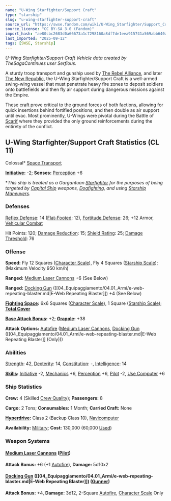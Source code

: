 ```yaml
---
name: "U-Wing Starfighter/Support Craft"
type: "starship"
slug: "u-wing-starfighter-support-craft"
source_url: "https://swse.fandom.com/wiki/U-Wing_Starfighter/Support_Craft"
source_license: "CC BY-SA 3.0 (Fandom)"
import_hash: "ae80cbc2683d0a66673a1c7298160a8df7de1eea915741a569abb640a7d588b7"
last_imported: "2025-09-12"
tags: [SWSE, Starship]
---
```

*U-Wing Starfighter/Support Craft Vehicle data created by TheSagaContinues user Serfious.*

A sturdy troop transport and gunship used by [The Rebel Alliance](https://swse.fandom.com/wiki/The_Rebel_Alliance), and later [The New Republic](https://swse.fandom.com/wiki/The_New_Republic), the U-Wing Starfighter/Support Craft is a well-armed swing-wing vessel that must penetrate heavy fire zones to deposit soldiers onto battlefields and then fly air support during dangerous missions against the Empire.

These craft prove critical to the ground forces of both factions, allowing for quick insertions behind fortified positions, and then double as air support until evac. Most prominently, U-Wings were pivotal during the Battle of [Scarif](https://swse.fandom.com/wiki/Scarif) where they provided the only ground reinforcements during the entirety of the conflict.
## U-Wing Starfighter/Support Craft Statistics (CL 11)
Colossal* [Space Transport](https://swse.fandom.com/wiki/Space_Transport)

**[Initiative](https://swse.fandom.com/wiki/Initiative):** -2; **Senses:** [Perception](https://swse.fandom.com/wiki/Perception) +6

**This ship is treated as a Gargantuan [Starfighter](https://swse.fandom.com/wiki/Starfighter) for the purposes of being targeted by [Capital Ship](https://swse.fandom.com/wiki/Capital_Ship) weapons, [Dogfighting](https://swse.fandom.com/wiki/Dogfighting), and using [Starship Maneuvers](https://swse.fandom.com/wiki/Starship_Maneuvers).*
### Defenses
[Reflex Defense](https://swse.fandom.com/wiki/Reflex_Defense_(Vehicles)): 14 ([Flat-Footed](https://swse.fandom.com/wiki/Flat-Footed): 12), [Fortitude Defense](https://swse.fandom.com/wiki/Fortitude_Defense_(Vehicles)): 26; +12 Armor, [Vehicular Combat](https://swse.fandom.com/wiki/Vehicular_Combat)

Hit Points: 120; [Damage Reduction](https://swse.fandom.com/wiki/Damage_Reduction): 15; [Shield Rating](https://swse.fandom.com/wiki/Shield_Rating): 25; [Damage Threshold](https://swse.fandom.com/wiki/Damage_Threshold_(Vehicles)): 76
### Offense
**Speed:** Fly 12 Squares ([Character Scale](https://swse.fandom.com/wiki/Character_Scale)), Fly 4 Squares ([Starship Scale](https://swse.fandom.com/wiki/Starship_Scale)); (Maximum Velocity 950 km/h)

**Ranged:** [Medium Laser Cannons](https://swse.fandom.com/wiki/Medium_Laser_Cannons) +6 (See Below)

**Ranged:** [Docking Gun](https://swse.fandom.com/wiki/Docking_Gun) ([[04_Equipaggiamento/04.01_Armi/e-web-repeating-blaster.md|E-Web Repeating Blaster]]) +4 (See Below)

**[Fighting Space](https://swse.fandom.com/wiki/Fighting_Space):** 6x6 Squares ([Character Scale](https://swse.fandom.com/wiki/Character_Scale)), 1 Square ([Starship Scale](https://swse.fandom.com/wiki/Starship_Scale)); **[Total Cover](https://swse.fandom.com/wiki/Total_Cover)**

**[Base Attack Bonus](https://swse.fandom.com/wiki/Base_Attack_Bonus):** +2; **[Grapple](https://swse.fandom.com/wiki/Grapple):** +38

**Attack Options:** [Autofire](https://swse.fandom.com/wiki/Autofire_(Vehicle_Combat)) ([Medium Laser Cannons](https://swse.fandom.com/wiki/Medium_Laser_Cannons), [Docking Gun](https://swse.fandom.com/wiki/Docking_Gun) ([[04_Equipaggiamento/04.01_Armi/e-web-repeating-blaster.md|E-Web Repeating Blaster]] (Only)))
### Abilities
[Strength](https://swse.fandom.com/wiki/Strength): 42, [Dexterity](https://swse.fandom.com/wiki/Dexterity): 14, [Constitution](https://swse.fandom.com/wiki/Constitution): -, [Intelligence](https://swse.fandom.com/wiki/Intelligence): 14

**[Skills](https://swse.fandom.com/wiki/Skills):** [Initiative](https://swse.fandom.com/wiki/Initiative) -2, [Mechanics](https://swse.fandom.com/wiki/Mechanics) +6, [Perception](https://swse.fandom.com/wiki/Perception) +6, [Pilot](https://swse.fandom.com/wiki/Pilot) -2, [Use Computer](https://swse.fandom.com/wiki/Use_Computer) +6
### Ship Statistics
**Crew:** 4 (Skilled [Crew Quality](https://swse.fandom.com/wiki/Crew_Quality)); **Passengers:** 8

**Cargo:** 2 Tons; **Consumables:** 1 Month; **Carried Craft:** None

**[Hyperdrive](https://swse.fandom.com/wiki/Hyperdrive):** Class 2 (Backup Class 10), [Navicomputer](https://swse.fandom.com/wiki/Navicomputer)

**Availability:** [Military](https://swse.fandom.com/wiki/Military); **Cost:** 130,000 (60,000 [Used](https://swse.fandom.com/wiki/Used))
### Weapon Systems
#### **[Medium Laser Cannons](https://swse.fandom.com/wiki/Medium_Laser_Cannons) ([Pilot](https://swse.fandom.com/wiki/Pilot_(Vehicle_Combat)))**
**Attack Bonus:** +6 (+1 [Autofire](https://swse.fandom.com/wiki/Autofire_(Vehicle_Combat))), **Damage:** 5d10x2
#### **[Docking Gun](https://swse.fandom.com/wiki/Docking_Gun) ([[04_Equipaggiamento/04.01_Armi/e-web-repeating-blaster.md|E-Web Repeating Blaster]]) ([Gunner](https://swse.fandom.com/wiki/Gunner))**
**Attack Bonus:** +4, **Damage:** 3d12, 2-Square [Autofire](https://swse.fandom.com/wiki/Autofire), [Character Scale](https://swse.fandom.com/wiki/Character_Scale) Only